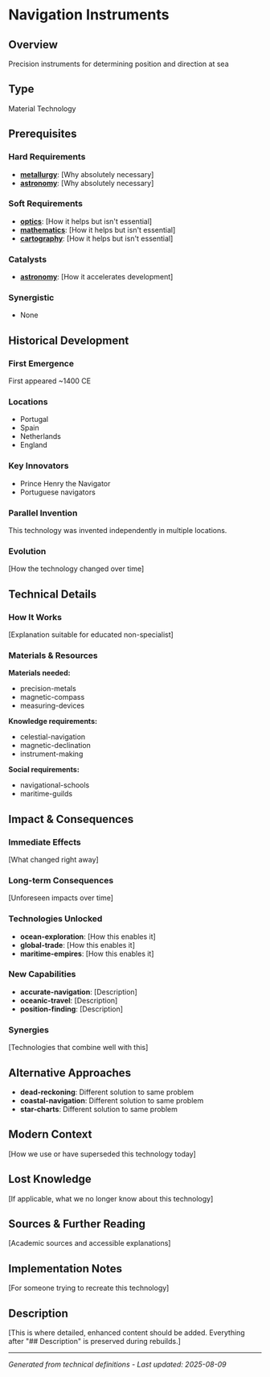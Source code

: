 # Navigation Instruments

## Overview
Precision instruments for determining position and direction at sea

## Type
Material Technology

## Prerequisites

### Hard Requirements
- **[metallurgy](../metallurgy/README.md)**: [Why absolutely necessary]
- **[astronomy](../astronomy/README.md)**: [Why absolutely necessary]

### Soft Requirements
- **[optics](../optics/README.md)**: [How it helps but isn't essential]
- **[mathematics](../mathematics/README.md)**: [How it helps but isn't essential]
- **[cartography](../cartography/README.md)**: [How it helps but isn't essential]

### Catalysts
- **[astronomy](../astronomy/README.md)**: [How it accelerates development]

### Synergistic
- None

## Historical Development

### First Emergence
First appeared ~1400 CE

### Locations
- Portugal
- Spain
- Netherlands
- England

### Key Innovators
- Prince Henry the Navigator
- Portuguese navigators

### Parallel Invention
This technology was invented independently in multiple locations.

### Evolution
[How the technology changed over time]

## Technical Details

### How It Works
[Explanation suitable for educated non-specialist]

### Materials & Resources
**Materials needed:**
- precision-metals
- magnetic-compass
- measuring-devices


**Knowledge requirements:**
- celestial-navigation
- magnetic-declination
- instrument-making


**Social requirements:**
- navigational-schools
- maritime-guilds

## Impact & Consequences

### Immediate Effects
[What changed right away]

### Long-term Consequences
[Unforeseen impacts over time]

### Technologies Unlocked
- **ocean-exploration**: [How this enables it]
- **global-trade**: [How this enables it]
- **maritime-empires**: [How this enables it]

### New Capabilities
- **accurate-navigation**: [Description]
- **oceanic-travel**: [Description]
- **position-finding**: [Description]

### Synergies
[Technologies that combine well with this]

## Alternative Approaches
- **dead-reckoning**: Different solution to same problem
- **coastal-navigation**: Different solution to same problem
- **star-charts**: Different solution to same problem

## Modern Context
[How we use or have superseded this technology today]

## Lost Knowledge
[If applicable, what we no longer know about this technology]

## Sources & Further Reading
[Academic sources and accessible explanations]

## Implementation Notes
[For someone trying to recreate this technology]

## Description






[This is where detailed, enhanced content should be added. Everything after "## Description" is preserved during rebuilds.]

---
*Generated from technical definitions - Last updated: 2025-08-09*
